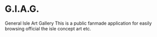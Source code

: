 # G.I.A.G.
General Isle Art Gallery
This is a public fanmade application for easily browsing official the isle concept art etc.
